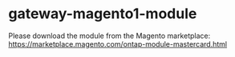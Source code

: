 # gateway-magento1-module
Please download the module from the Magento marketplace: https://marketplace.magento.com/ontap-module-mastercard.html
